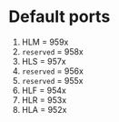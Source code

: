 # Default ports

1. HLM = 959x
2. `reserved` = 958x
3. HLS = 957x
4. `reserved` = 956x
5. `reserved` = 955x
6. HLF = 954x
7. HLR = 953x
8. HLA = 952x
